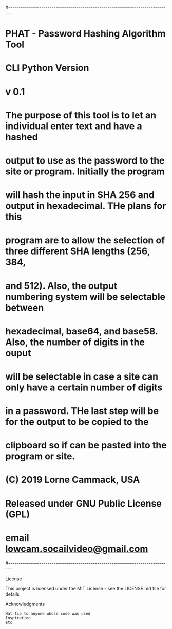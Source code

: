 #-------------------------------------------------------------------------------
# PHAT  - Password Hashing Algorithm Tool
# CLI Python Version
# v 0.1
#
# The purpose of this tool is to let an individual enter text and have a hashed
# output to use as the password to the site or program. Initially the program
# will hash the input in SHA 256 and output in hexadecimal. THe plans for this
# program are to allow the selection of three different SHA lengths (256, 384,
# and 512). Also, the output numbering system will be selectable between
# hexadecimal, base64, and base58. Also, the number of digits in the ouput
# will be selectable in case a site can only have a certain number of digits
# in a password. THe last step will be for the output to be copied to the
# clipboard so if can be pasted into the program or site.
#
# (C) 2019 Lorne Cammack, USA
# Released under GNU Public License (GPL)
# email lowcam.socailvideo@gmail.com
#-------------------------------------------------------------------------------

License

This project is licensed under the MIT License - see the LICENSE.md file for details

Acknowledgments

    Hat tip to anyone whose code was used
    Inspiration
    etc
